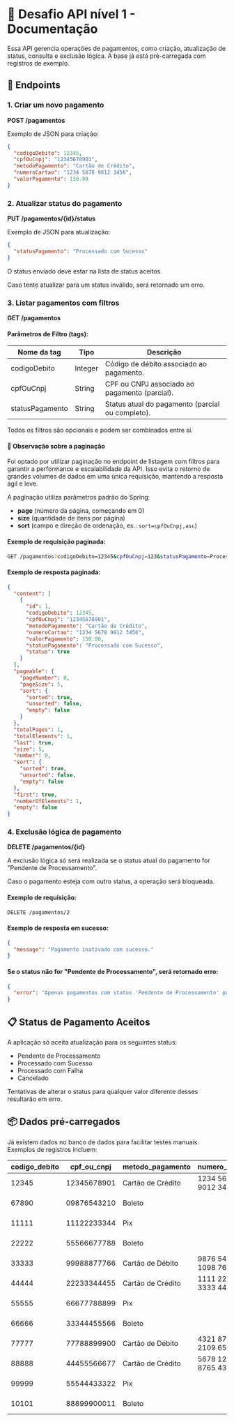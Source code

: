 
# 📄 Desafio API nível 1 - Documentação

Essa API gerencia operações de pagamentos, como criação, atualização de status, consulta e exclusão lógica.
A base já está pré-carregada com registros de exemplo.

## 📂 Endpoints

### 1. Criar um novo pagamento
**POST /pagamentos**

Exemplo de JSON para criação:

```json
{
  "codigoDebito": 12345,
  "cpfOuCnpj": "12345678901",
  "metodoPagamento": "Cartão de Crédito",
  "numeroCartao": "1234 5678 9012 3456",
  "valorPagamento": 150.00
}
```

### 2. Atualizar status do pagamento
**PUT /pagamentos/{id}/status**

Exemplo de JSON para atualização:

```json
{
  "statusPagamento": "Processado com Sucesso"
}
```

O status enviado deve estar na lista de status aceitos.

Caso tente atualizar para um status inválido, será retornado um erro.

### 3. Listar pagamentos com filtros
**GET /pagamentos**

#### Parâmetros de Filtro (tags):

| Nome da tag      | Tipo   | Descrição                                                                |
|------------------|--------|--------------------------------------------------------------------------|
| codigoDebito     | Integer| Código de débito associado ao pagamento.                                 |
| cpfOuCnpj        | String | CPF ou CNPJ associado ao pagamento (parcial).                            |
| statusPagamento  | String | Status atual do pagamento (parcial ou completo).                        |

Todos os filtros são opcionais e podem ser combinados entre si.

#### 🎯 Observação sobre a paginação

Foi optado por utilizar paginação no endpoint de listagem com filtros para garantir a performance e escalabilidade da API.
Isso evita o retorno de grandes volumes de dados em uma única requisição, mantendo a resposta ágil e leve.

A paginação utiliza parâmetros padrão do Spring:

- **page** (número da página, começando em 0)
- **size** (quantidade de itens por página)
- **sort** (campo e direção de ordenação, ex.: `sort=cpfOuCnpj,asc`)

#### Exemplo de requisição paginada:

```bash
GET /pagamentos?codigoDebito=12345&cpfOuCnpj=123&statusPagamento=Processado&page=0&size=5&sort=valorPagamento,desc
```

#### Exemplo de resposta paginada:

```json
{
  "content": [
    {
      "id": 1,
      "codigoDebito": 12345,
      "cpfOuCnpj": "12345678901",
      "metodoPagamento": "Cartão de Crédito",
      "numeroCartao": "1234 5678 9012 3456",
      "valorPagamento": 150.00,
      "statusPagamento": "Processado com Sucesso",
      "status": true
    }
  ],
  "pageable": {
    "pageNumber": 0,
    "pageSize": 5,
    "sort": {
      "sorted": true,
      "unsorted": false,
      "empty": false
    }
  },
  "totalPages": 1,
  "totalElements": 1,
  "last": true,
  "size": 5,
  "number": 0,
  "sort": {
    "sorted": true,
    "unsorted": false,
    "empty": false
  },
  "first": true,
  "numberOfElements": 1,
  "empty": false
}
```

### 4. Exclusão lógica de pagamento
**DELETE /pagamentos/{id}**

A exclusão lógica só será realizada se o status atual do pagamento for "Pendente de Processamento".

Caso o pagamento esteja com outro status, a operação será bloqueada.

#### Exemplo de requisição:

```bash
DELETE /pagamentos/2
```

#### Exemplo de resposta em sucesso:

```json
{
  "message": "Pagamento inativado com sucesso."
}
```

#### Se o status não for "Pendente de Processamento", será retornado erro:

```json
{
  "error": "Apenas pagamentos com status 'Pendente de Processamento' podem ser inativados."
}
```

## 📋 Status de Pagamento Aceitos

A aplicação só aceita atualização para os seguintes status:

- Pendente de Processamento
- Processado com Sucesso
- Processado com Falha
- Cancelado

Tentativas de alterar o status para qualquer valor diferente desses resultarão em erro.

## 📦 Dados pré-carregados

Já existem dados no banco de dados para facilitar testes manuais. Exemplos de registros incluem:

| codigo_debito | cpf_ou_cnpj   | metodo_pagamento | numero_cartao          | valor_pagamento | status_pagamento        | status |
|---------------|---------------|------------------|------------------------|-----------------|-------------------------|--------|
| 12345         | 12345678901   | Cartão de Crédito| 1234 5678 9012 3456    | 150.00          | Processado com Sucesso  | true   |
| 67890         | 09876543210   | Boleto           |                        | 250.00          | Pendente de Processamento| true   |
| 11111         | 11122233344   | Pix              |                        | 300.00          | Processado com Sucesso  | true   |
| 22222         | 55566677788   | Boleto           |                        | 120.50          | Processado com Falha    | true   |
| 33333         | 99988877766   | Cartão de Débito | 9876 5432 1098 7654    | 450.00          | Pendente de Processamento| true   |
| 44444         | 22233344455   | Cartão de Crédito| 1111 2222 3333 4444    | 75.25           | Processado com Sucesso  | true   |
| 55555         | 66677788899   | Pix              |                        | 89.90           | Pendente de Processamento| true   |
| 66666         | 33344455566   | Boleto           |                        | 520.00          | Processado com Sucesso  | true   |
| 77777         | 77788899900   | Cartão de Débito | 4321 8765 2109 6543    | 180.75          | Processado com Falha    | true   |
| 88888         | 44455566677   | Cartão de Crédito| 5678 1234 8765 4321    | 999.99          | Pendente de Processamento| true   |
| 99999         | 55544433322   | Pix              |                        | 210.00          | Processado com Falha    | true   |
| 10101         | 88899900011   | Boleto           |                        | 310.40          | Processado com Sucesso  | true   |

